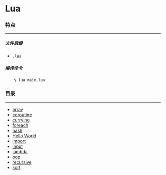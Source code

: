 Lua
===

### 特点
---
##### 文件后缀
* `.lua`

##### 编译命令
```
	$ lua main.lua
```

### 目录
---
* [array](https://github.com/PFei-He/Language-Study-Note/tree/master/Lua/array%20-%20table)
* [coroutine](https://github.com/PFei-He/Language-Study-Note/tree/master/Lua/coroutine)
* [currying](https://github.com/PFei-He/Language-Study-Note/tree/master/Lua/currying)
* [foreach](https://github.com/PFei-He/Language-Study-Note/tree/master/Lua/foreach)
* [hash](https://github.com/PFei-He/Language-Study-Note/tree/master/Lua/hash%20-%20table)
* [Hello World](https://github.com/PFei-He/Language-Study-Note/tree/master/Lua/Hello%20World)
* [import](https://github.com/PFei-He/Language-Study-Note/tree/master/Lua/import%20-%20module)
* [input](https://github.com/PFei-He/Language-Study-Note/tree/master/Lua/input)
* [lambda](https://github.com/PFei-He/Language-Study-Note/tree/master/Lua/lambda)
* [oop](https://github.com/PFei-He/Language-Study-Note/tree/master/Lua/oop)
* [recursive](https://github.com/PFei-He/Language-Study-Note/tree/master/Lua/recursive%20algorithm)
* [sort](https://github.com/PFei-He/Language-Study-Note/tree/master/Lua/sort)
